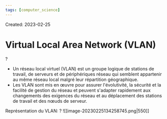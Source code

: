 ```yaml
---
tags: [computer_science] 
---
```

Created: 2023-02-25

# Virtual Local Area Network (VLAN)
?
- Un réseau local virtuel (VLAN) est un groupe logique de stations de travail, de serveurs et de périphériques réseau qui semblent appartenir au même réseau local malgré leur répartition géographique.
- Les VLAN sont mis en œuvre pour assurer l'évolutivité, la sécurité et la facilité de gestion du réseau et peuvent s'adapter rapidement aux changements des exigences du réseau et au déplacement des stations de travail et des nœuds de serveur.
<!--SR:!2023-04-10,23,250-->

Représentation du VLAN:
?
![[image-20230225134258745.png|550]]
<!--SR:!2023-04-14,26,250-->

